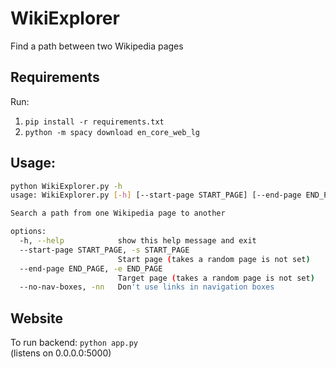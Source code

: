 # WikiExplorer
Find a path between two Wikipedia pages

## Requirements

Run:
1) `pip install -r requirements.txt`
1) `python -m spacy download en_core_web_lg`

## Usage:

```bash
python WikiExplorer.py -h
usage: WikiExplorer.py [-h] [--start-page START_PAGE] [--end-page END_PAGE] [--no-nav-boxes]

Search a path from one Wikipedia page to another

options:
  -h, --help            show this help message and exit
  --start-page START_PAGE, -s START_PAGE
                        Start page (takes a random page is not set)
  --end-page END_PAGE, -e END_PAGE
                        Target page (takes a random page is not set)
  --no-nav-boxes, -nn   Don't use links in navigation boxes
```

## Website
To run backend: `python app.py` \
(listens on 0.0.0.0:5000)
